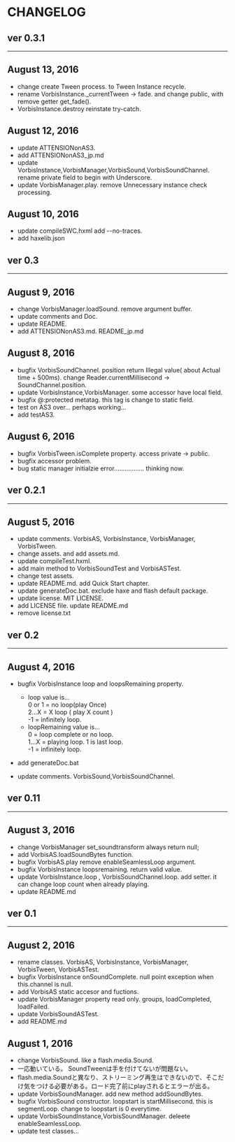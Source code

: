 CHANGELOG
=========

## ver 0.3.1
-------------------------------
## August 13, 2016
* change create Tween process. to Tween Instance recycle.
* rename VorbisInstance._currentTween -> fade. and change public, with remove getter get_fade().
* VorbisInstance.destroy reinstate try-catch.

## August 12, 2016
* update ATTENSIONonAS3.
* add ATTENSIONonAS3_jp.md
* update VorbisInstance,VorbisManager,VorbisSound,VorbisSoundChannel. rename private field to begin with Underscore.
* update VorbisManager.play. remove Unnecessary instance check processing.

## August 10, 2016
* update compileSWC.hxml add --no-traces.
* add haxelib.json

## ver 0.3
-------------------------------

## August 9, 2016
* change VorbisManager.loadSound. remove argument buffer.
* update comments and Doc.
* update README.
* add ATTENSIONonAS3.md. README_jp.md


## August 8, 2016
* bugfix VorbisSoundChannel. position return Illegal value( about Actual time + 500ms).  change Reader.currentMillisecond -> SoundChannel.position.
* update VorbisInstance,VorbisManager. some accessor have local field.
* bugfix @:protected metatag. this tag is change to static field.
* test on AS3 over... perhaps working...
* add testAS3.

## August 6, 2016
* bugfix VorbisTween.isComplete property. access private -> public.
* bugfix accessor problem.
* bug   static manager initialzie error................. thinking now.

## ver 0.2.1
-------------------------------

## August 5, 2016
* update comments. VorbisAS, VorbisInstance, VorbisManager, VorbisTween.
* change assets. and add assets.md.
* update compileTest.hxml.
* add main method to VorbisSoundTest and VorbisASTest.
* change test assets.
* update README.md. add Quick Start chapter.
* update generateDoc.bat. exclude haxe and flash default package.
* update license. MIT LICENSE.
* add LICENSE file. update README.md
* remove license.txt

## ver 0.2
-------------------------------

## August 4, 2016
* bugfix VorbisInstance loop and loopsRemaining property.    

	* loop value is...  
	0 or 1 = no loop(play Once)  
	2...X = X loop ( play X count )  
	-1 = infinitely loop.  
	* loopRemaining value is...  
	0 = loop complete or no loop.  
	1...X = playing loop. 1 is last loop.  
	-1 = infinitely loop.  

* add generateDoc.bat
* update comments. VorbisSound,VorbisSoundChannel.

## ver 0.11
-------------------------------

## August 3, 2016
* change VorbisManager set_soundtransform always return null;
* add VorbisAS.loadSoundBytes function.
* bugfix VorbisAS.play remove enableSeamlessLoop argument.
* bugfix VorbisInstance loopsremaining. return valid value.
* update VorbisInstance.loop , VorbisSoundChannel.loop. add setter. it can change loop count when already playing.
* update README.md

## ver 0.1
-------------------------------

## August 2, 2016
* rename classes.  VorbisAS, VorbisInstance, VorbisManager, VorbisTween, VorbisASTest.
* bugfix VorbisInstance onSoundComplete. null point exception when this.channel is null.
* add VorbisAS static accesor and fuctions.
* update VorbisManager property read only. groups, loadCompleted, loadFailed.
* update VorbisSoundASTest.
* add README.md

## August 1, 2016
* change VorbisSound. like a flash.media.Sound.
* 一応動いている。 SoundTweenは手を付けてないが問題ない。
* flash.media.Soundと異なり、ストリーミング再生はできないので、そこだけ気をつける必要がある。ロード完了前にplayされるとエラーが出る。
* update VorbisSoundManager. add new method addSoundBytes.
* bugfix VorbisSound constructor. loopstart is startMillisecond. this is segmentLoop. change to loopstart is 0 everytime.
* update VorbisSoundInstance,VorbisSoundManager. deleete enableSeamlessLoop.
* update test classes...

